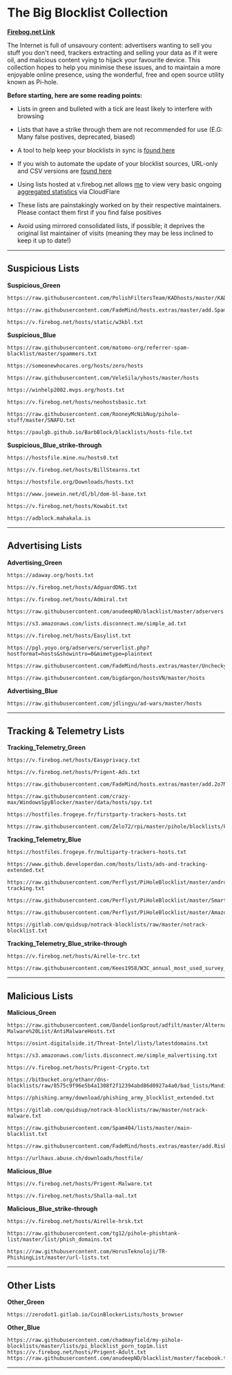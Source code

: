 # The Big Blocklist Collection
**[Firebog.net Link](https://firebog.net/)**

The Internet is full of unsavoury content: advertisers wanting to sell you stuff you don't need, trackers extracting and selling your data as if it were oil, and malicious content vying to hijack your favourite device. This collection hopes to help you minimise these issues, and to maintain a more enjoyable online presence, using the wonderful, free and open source utility known as Pi-hole.

**Before starting, here are some reading points:**

- Lists in green and bulleted with a tick are least likely to interfere with browsing

- Lists that have a strike through them are not recommended for use (E.G: Many false postives, deprecated, biased)

- A tool to help keep your blocklists in sync is [found here](https://github.com/jacklul/pihole-updatelists)

- If you wish to automate the update of your blocklist sources, URL-only and CSV versions are [found here](https://v.firebog.net/hosts/lists.php)

- Using lists hosted at v.firebog.net allows [me](https://firebog.net/about) to view very basic ongoing [aggregated statistics](https://blog.cloudflare.com/dns-analytics/) via CloudFlare

- These lists are painstakingly worked on by their respective maintainers. Please contact them first if you find false positives

- Avoid using mirrored consolidated lists, if possible; it deprives the original list maintainer of visits (meaning they may be less inclined to keep it up to date!)

---

## Suspicious Lists

**Suspicious_Green**
```
https://raw.githubusercontent.com/PolishFiltersTeam/KADhosts/master/KADhosts.txt
```
```
https://raw.githubusercontent.com/FadeMind/hosts.extras/master/add.Spam/hosts
```
```
https://v.firebog.net/hosts/static/w3kbl.txt
```

**Suspicious_Blue**
```
https://raw.githubusercontent.com/matomo-org/referrer-spam-blacklist/master/spammers.txt
```
```
https://someonewhocares.org/hosts/zero/hosts
```
```
https://raw.githubusercontent.com/VeleSila/yhosts/master/hosts
```
```
https://winhelp2002.mvps.org/hosts.txt
```
```
https://v.firebog.net/hosts/neohostsbasic.txt
```
```
https://raw.githubusercontent.com/RooneyMcNibNug/pihole-stuff/master/SNAFU.txt
```
```
https://paulgb.github.io/BarbBlock/blacklists/hosts-file.txt
```

**Suspicious_Blue_strike-through**
```
https://hostsfile.mine.nu/hosts0.txt
```
```
https://v.firebog.net/hosts/BillStearns.txt
```
```
https://hostsfile.org/Downloads/hosts.txt
```
```
https://www.joewein.net/dl/bl/dom-bl-base.txt
```
```
https://v.firebog.net/hosts/Kowabit.txt
```
```
https://adblock.mahakala.is
```

---

## Advertising Lists

**Advertising_Green**
```
https://adaway.org/hosts.txt
```
```
https://v.firebog.net/hosts/AdguardDNS.txt
```
```
https://v.firebog.net/hosts/Admiral.txt
```
```
https://raw.githubusercontent.com/anudeepND/blacklist/master/adservers.txt
```
```
https://s3.amazonaws.com/lists.disconnect.me/simple_ad.txt
```
```
https://v.firebog.net/hosts/Easylist.txt
```
```
https://pgl.yoyo.org/adservers/serverlist.php?hostformat=hosts&showintro=0&mimetype=plaintext
```
```
https://raw.githubusercontent.com/FadeMind/hosts.extras/master/UncheckyAds/hosts
```
```
https://raw.githubusercontent.com/bigdargon/hostsVN/master/hosts
```

**Advertising_Blue**
```
https://raw.githubusercontent.com/jdlingyu/ad-wars/master/hosts
```

---


## Tracking & Telemetry Lists

**Tracking_Telemetry_Green**
```
https://v.firebog.net/hosts/Easyprivacy.txt
```
```
https://v.firebog.net/hosts/Prigent-Ads.txt
```
```
https://raw.githubusercontent.com/FadeMind/hosts.extras/master/add.2o7Net/hosts
```
```
https://raw.githubusercontent.com/crazy-max/WindowsSpyBlocker/master/data/hosts/spy.txt
```
```
https://hostfiles.frogeye.fr/firstparty-trackers-hosts.txt
```
```
https://raw.githubusercontent.com/Zelo72/rpi/master/pihole/blocklists/kees1958.txt
```

**Tracking_Telemetry_Blue**
```
https://hostfiles.frogeye.fr/multiparty-trackers-hosts.txt
```
```
https://www.github.developerdan.com/hosts/lists/ads-and-tracking-extended.txt
```
```
https://raw.githubusercontent.com/Perflyst/PiHoleBlocklist/master/android-tracking.txt
```
```
https://raw.githubusercontent.com/Perflyst/PiHoleBlocklist/master/SmartTV.txt
```
```
https://raw.githubusercontent.com/Perflyst/PiHoleBlocklist/master/AmazonFireTV.txt
```
```
https://gitlab.com/quidsup/notrack-blocklists/raw/master/notrack-blocklist.txt
```

**Tracking_Telemetry_Blue_strike-through**
```
https://v.firebog.net/hosts/Airelle-trc.txt
```
```
https://raw.githubusercontent.com/Kees1958/W3C_annual_most_used_survey_blocklist/6b8c2411f22dda68b0b41757aeda10e50717a802/TOP_EU_US_Ads_Trackers_HOST

```
---

## Malicious Lists

**Malicious_Green**
```
https://raw.githubusercontent.com/DandelionSprout/adfilt/master/Alternate%20versions%20Anti-Malware%20List/AntiMalwareHosts.txt
```
```
https://osint.digitalside.it/Threat-Intel/lists/latestdomains.txt
```
```
https://s3.amazonaws.com/lists.disconnect.me/simple_malvertising.txt
```
```
https://v.firebog.net/hosts/Prigent-Crypto.txt
```
```
https://bitbucket.org/ethanr/dns-blacklists/raw/8575c9f96e5b4a1308f2f12394abd86d0927a4a0/bad_lists/Mandiant_APT1_Report_Appendix_D.txt
```
```
https://phishing.army/download/phishing_army_blocklist_extended.txt
```
```
https://gitlab.com/quidsup/notrack-blocklists/raw/master/notrack-malware.txt
```
```
https://raw.githubusercontent.com/Spam404/lists/master/main-blacklist.txt
```
```
https://raw.githubusercontent.com/FadeMind/hosts.extras/master/add.Risk/hosts
```
```
https://urlhaus.abuse.ch/downloads/hostfile/
```

**Malicious_Blue**
```
https://v.firebog.net/hosts/Prigent-Malware.txt
```
```
https://v.firebog.net/hosts/Shalla-mal.txt
```

**Malicious_Blue_strike-through**
```
https://v.firebog.net/hosts/Airelle-hrsk.txt
```
```
https://raw.githubusercontent.com/tg12/pihole-phishtank-list/master/list/phish_domains.txt
```
```
https://raw.githubusercontent.com/HorusTeknoloji/TR-PhishingList/master/url-lists.txt
```
---


## Other Lists

**Other_Green**
```
https://zerodot1.gitlab.io/CoinBlockerLists/hosts_browser
```

**Other_Blue**
```
https://raw.githubusercontent.com/chadmayfield/my-pihole-blocklists/master/lists/pi_blocklist_porn_top1m.list
https://v.firebog.net/hosts/Prigent-Adult.txt
https://raw.githubusercontent.com/anudeepND/blacklist/master/facebook.txt
```
---
